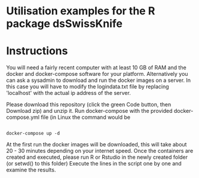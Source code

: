 Utilisation examples for the R package dsSwissKnife
============

Instructions
============
You will need a fairly recent computer with at least 10 GB of RAM and the docker and docker-compose software for your platform.
Alternatively you can ask a sysadmin to download and run the docker images on a server. In this case you will have to modify the logindata.txt file
by replacing 'localhost' with the actual ip address of the server.

Please download this repository (click the green Code button, then Download zip) and unzip it.
Run docker-compose with the provided docker-compose.yml file (in Linux the command would be 

<code>
docker-compose up -d
</code>
  
At the first run the docker images will be downloaded, this will take about 20 - 30 minutes depending on your internet speed.
Once the containers are created and executed, please run R or Rstudio in the newly created folder (or setwd() to this folder)
Execute the lines in the script one by one and examine the results.




